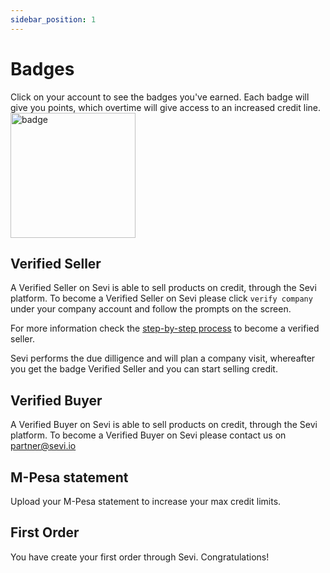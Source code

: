 ```yaml
---
sidebar_position: 1
---
```


# Badges

Click on your account to see the badges you've earned. Each badge will give you points, which overtime will give access to an increased credit line. 
<img src="/ordering/badgepersonal.jpeg" alt="badge" width="200"/>

## Verified Seller 

A Verified Seller on Sevi is able to sell products on credit, through the Sevi platform. 
To become a Verified Seller on Sevi please click `verify company` under your company account and follow the prompts on the screen. 

For more information check the [step-by-step process](docs/seller/apply) to become a verified seller.  

Sevi performs the due dilligence and will plan a company visit, whereafter you get the badge Verified Seller and you can start selling credit. 

## Verified Buyer

A Verified Buyer on Sevi is able to sell products on credit, through the Sevi platform. 
To become a Verified Buyer on Sevi please contact us on partner@sevi.io 

## M-Pesa statement
Upload your M-Pesa statement to increase your max credit limits. 

## First Order
You have create your first order through Sevi. Congratulations!
